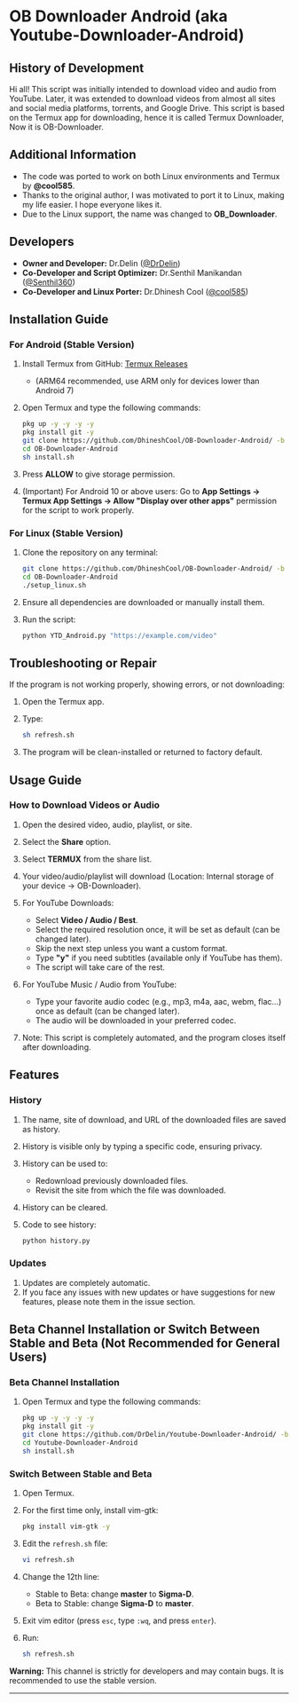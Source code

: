# OB Downloader Android (aka Youtube-Downloader-Android)

## History of Development

  Hi all! This script was initially intended to download video and audio from YouTube. Later, it was extended to download videos from almost all sites and social media platforms, torrents, and Google Drive. This script is based on the Termux app for downloading, hence it is called Termux Downloader, Now it is OB-Downloader.

## Additional Information

- The code was ported to work on both Linux environments and Termux by **@cool585**.
- Thanks to the original author, I was motivated to port it to Linux, making my life easier. I hope everyone likes it.
- Due to the Linux support, the name was changed to **OB_Downloader**.

## Developers

- **Owner and Developer:** Dr.Delin ([@DrDelin](https://github.com/DrDelin))
- **Co-Developer and Script Optimizer:** Dr.Senthil Manikandan ([@Senthil360](https://github.com/Senthil360))
- **Co-Developer and Linux Porter:** Dr.Dhinesh Cool ([@cool585](https://github.com/cool585))

## Installation Guide

### For Android (Stable Version)
1. Install Termux from GitHub: [Termux Releases](https://github.com/termux/termux-app/releases)
   - (ARM64 recommended, use ARM only for devices lower than Android 7)
     
2. Open Termux and type the following commands:
   
    ```sh
    pkg up -y -y -y -y
    pkg install git -y
    git clone https://github.com/DhineshCool/OB-Downloader-Android/ -b master --single-branch
    cd OB-Downloader-Android
    sh install.sh
    ```
3. Press **ALLOW** to give storage permission.
4. (Important) For Android 10 or above users: Go to **App Settings -> Termux App Settings -> Allow "Display over other apps"** permission for the script to work properly.

### For Linux (Stable Version)

1. Clone the repository on any terminal:
   
    ```sh
    git clone https://github.com/DhineshCool/OB-Downloader-Android/ -b master --single-branch
    cd OB-Downloader-Android
    ./setup_linux.sh
    ```
2. Ensure all dependencies are downloaded or manually install them.

3. Run the script:

    ```sh
    python YTD_Android.py "https://example.com/video"
    ```

## Troubleshooting or Repair
If the program is not working properly, showing errors, or not downloading:
1. Open the Termux app.
   
2. Type:

    ```sh
    sh refresh.sh
    ```
3. The program will be clean-installed or returned to factory default.

## Usage Guide

### How to Download Videos or Audio

1. Open the desired video, audio, playlist, or site.
2. Select the **Share** option.
3. Select **TERMUX** from the share list.
4. Your video/audio/playlist will download (Location: Internal storage of your device -> OB-Downloader).
5. For YouTube Downloads:
   - Select **Video / Audio / Best**.
   - Select the required resolution once, it will be set as default (can be changed later).
   - Skip the next step unless you want a custom format.
   - Type **"y"** if you need subtitles (available only if YouTube has them).
   - The script will take care of the rest.

6. For YouTube Music / Audio from YouTube:
   - Type your favorite audio codec (e.g., mp3, m4a, aac, webm, flac...) once as default (can be changed later).
   - The audio will be downloaded in your preferred codec.

7. Note: This script is completely automated, and the program closes itself after downloading.

## Features

### History

1. The name, site of download, and URL of the downloaded files are saved as history.

2. History is visible only by typing a specific code, ensuring privacy.

3. History can be used to:
   - Redownload previously downloaded files.
   - Revisit the site from which the file was downloaded.

4. History can be cleared.
5. Code to see history:

    ```sh
    python history.py
    ```

### Updates

1. Updates are completely automatic.
2. If you face any issues with new updates or have suggestions for new features, please note them in the issue section.

## Beta Channel Installation or Switch Between Stable and Beta (Not Recommended for General Users)

### Beta Channel Installation

1. Open Termux and type the following commands:
    ```sh
    pkg up -y -y -y -y
    pkg install git -y
    git clone https://github.com/DrDelin/Youtube-Downloader-Android/ -b Sigma-D --single-branch
    cd Youtube-Downloader-Android
    sh install.sh
    ```

### Switch Between Stable and Beta
1. Open Termux.
 
2. For the first time only, install vim-gtk:

    ```sh
    pkg install vim-gtk -y
    ```
3. Edit the `refresh.sh` file:

    ```sh
    vi refresh.sh
    ```
4. Change the 12th line:
   - Stable to Beta: change **master** to **Sigma-D**.
   - Beta to Stable: change **Sigma-D** to **master**.

5. Exit vim editor (press `esc`, type `:wq`, and press `enter`).

6. Run:

    ```sh
    sh refresh.sh
    ```

**Warning:** This channel is strictly for developers and may contain bugs. It is recommended to use the stable version.

---
